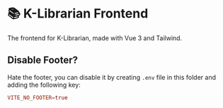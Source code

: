 # 📚 K-Librarian Frontend

The frontend for K-Librarian, made with Vue 3 and Tailwind.

## Disable Footer?

Hate the footer, you can disable it by creating `.env` file in this folder
and adding the following key:

```conf
VITE_NO_FOOTER=true
```
